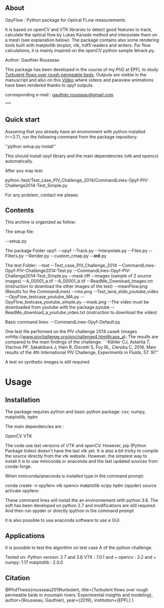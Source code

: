 ﻿
## About

OpyFlow : Python package for Optical FLow measurements.

It is based on openCV and VTK libraries to detect good features to track, calculate the optical flow by Lukas Kanade method and interpolate them on a mesh (see explanation below). The package contains also some rendering tools built with matplotlib tecplot, vtk, hdf5 readers and writers.
For flow calculations, it is mainly inspired on the openCV python sample lktrack.py.

Author: Gauthier Rousseau

This package has been developed in the course of my PhD at EPFL to study [Turbulent flows over rough permeable beds](https://infoscience.epfl.ch/record/264790/files/EPFL_TH9327.pdf). Outputs are visible in the manuscript and also on this [Video](https://www.youtube.com/watch?v=JmwE-kL0kTk) where videos and paraview animations have been rendered thanks to opyf outputs.

corresponding e-mail : gauthier.rousseau@gmail.com


"""

## Quick start

Assuming that you already have an environment with python installed (<=3.7), run the following command from the package repository:

''python setup.py install''

This should install opyf library and the main dependencies (vtk and opencv) automatically.

After you may test:

python /test/Test_case_PIV_Challenge_2014/CommandLines-Opyf-PIV-Challenge2014-Test_Simple.py

For any problem, contact me please.


## Contents

This archive is organized as follow:

The setup file:

--setup.py

The package Folder opyf:
--opyf
    --Track.py
    --Interpolate.py
    --Files.py
    --Filters.py
    --Render.py
    --custom_cmap.py
    --__init__.py


   
The test Folder:
--test
--Test_case_PIV_Challenge_2014
   --CommandLines-Opyf-PIV-Challenge2014-Test.py
   --CommandLines-Opyf-PIV-Challenge2014-Test_Simple.py
   --mask.tiff
   --images (sample of 2 source images)
--A_00001_a.tif
--A_00001_b.tif
--ReadMe_Download_Images.txt (instruction to download the other images of the test)
   --meanFlow.png (Results for the CommandLines)
   --rms.png
--Test_land_slide_youtube_video
   --OpyFlow_testcase_youtube_MA.py
   --OpyFlow_testcase_youtube_simple.py
   --mask.png
   --The video must be downloaded from youtube with the package pytube
   --ReadMe_download_a_youtube_video.txt (instruction to download the video)


Basic command lines:
--CommandLines-Opyf-Default.py



One test file performed on the PIV challenge 2014 caseA (images onhttp://www.pivchallenge.org/pivchallenge4.html#case_a):
The results are compared to the main findings of the challenge:
``-Kähler CJ, Astarita T, Vlachos PP, Sakakibara J, Hain R, Discetti S, Foy RL, Cierpka C, 2016, Main results of the 4th International PIV Challenge, Experiments in Fluids, 57: 97.''

A test on synthetic images is still required.

# Usage

## Installation

The package requires python and basic python package: csv, numpy, matplotlib, tqdm

The main dependencies are :

OpenCV
VTK

The code use last versions of VTK and openCV.
However, pip (Python Package Index) doesn't have the last vtk yet.
It is also a bit tricky to compile the source directly from the vtk website.
However, the simplest way to install it is to use miniconda or anaconda and the last updated sources from conda-forge.

When miniconda/anaconda is installed type in the command prompt:

conda create -n opyfenv vtk opencv matplotlib scipy tqdm (spyder)
source activate opyfenv

These command lines will install the an environnement with python 3.6.
The soft has been developed on python 2.7 and modifications are still required.
And then run spyder or directly ipython in the command prompt

it is also possible to use anaconda software to use a GUI.


## Applications

It is possible to test the algorithm on test case A of the python challenge.

Tested on:
Python version: 2.7 and 3.6
VTK : 7.0.1 and +
opencv : 3.2 and +
numpy: 1.17
matplotlib : 2.0.0

## Citation

@PhdThesis{rousseau2019turbulent,
  title={Turbulent flows over rough permeable beds in mountain rivers: Experimental insights and modeling},
  author={Rousseau, Gauthier},
  year={2019},
  institution={EPFL}
}






